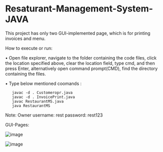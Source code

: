 # Resaturant-Management-System-JAVA

This project has only two GUI-implemented page, which is for printing invoices and menu.

How to execute or run:

• Open file explorer, navigate to the folder containing the code files, click the location specified above, clear the location field, type cmd, and then press Enter,
  alternatively open command prompt(CMD), find the directory containing the files.
  
• Type below mentioned coomands :

       javac -d . Customeropr.java
       javac -d . InvoicePrint.java
       javac RestaurantMS.java
       java RestaurantMS
       
Note:
Owner username: rest
      password: rest123
      
 GUI-Pages:
 
![image](https://user-images.githubusercontent.com/94459156/223160107-1c773c04-200b-4763-8932-8f0a2bb1d541.png)

![image](https://user-images.githubusercontent.com/94459156/223159788-aab45497-b523-438d-abf3-cfda1c2e41fb.png)
